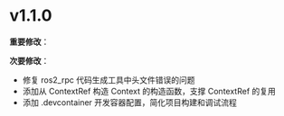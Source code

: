 # v1.1.0

**重要修改**：

**次要修改**：

- 修复 ros2_rpc 代码生成工具中头文件错误的问题
- 添加从 ContextRef 构造 Context 的构造函数，支撑 ContextRef 的复用
- 添加 .devcontainer 开发容器配置，简化项目构建和调试流程
